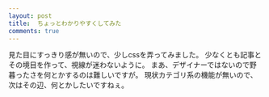 ```yaml
---
layout: post
title:  ちょっとわかりやすくしてみた
comments: true
---
```

見た目にすっきり感が無いので、少しcssを弄ってみました。
少なくとも記事とその境目を作って、視線が迷わないように。
まあ、デザイナーではないので野暮ったさを何とかするのは難しいですが。
現状カテゴリ系の機能が無いので、次はその辺、何とかしたいですねぇ。
